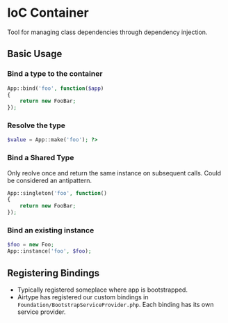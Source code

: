 # IoC Container

Tool for managing class dependencies through dependency injection.

## Basic Usage

### Bind a type to the container

```php
App::bind('foo', function($app)
{
    return new FooBar;
});
```

### Resolve the type

```php
$value = App::make('foo'); ?>
```

### Bind a Shared Type

Only reolve once and return the same instance on subsequent calls. Could be considered an antipattern.

```php
App::singleton('foo', function()
{
    return new FooBar;
});
```

### Bind an existing instance

```php
$foo = new Foo;
App::instance('foo', $foo);
```

## Registering Bindings

-   Typically registered someplace where app is bootstrapped.
-   Airtype has registered our custom bindings in `Foundation/BootstrapServiceProvider.php`. Each binding has its own service provider.
